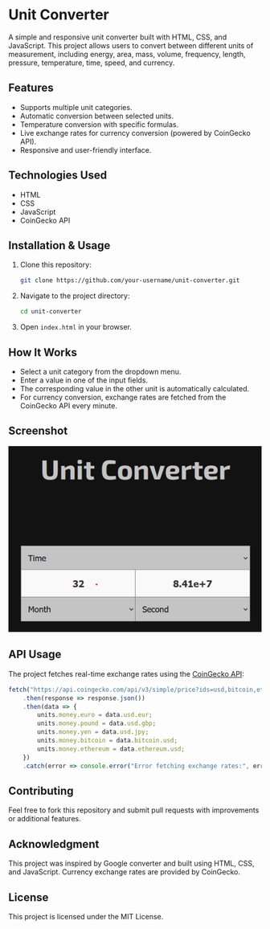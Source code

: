 # Unit Converter

A simple and responsive unit converter built with HTML, CSS, and JavaScript. This project allows users to convert between different units of measurement, including energy, area, mass, volume, frequency, length, pressure, temperature, time, speed, and currency.

## Features

- Supports multiple unit categories.
- Automatic conversion between selected units.
- Temperature conversion with specific formulas.
- Live exchange rates for currency conversion (powered by CoinGecko API).
- Responsive and user-friendly interface.

## Technologies Used

- HTML
- CSS
- JavaScript
- CoinGecko API

## Installation & Usage

1. Clone this repository:
   ```bash
   git clone https://github.com/your-username/unit-converter.git
   ```
2. Navigate to the project directory:
   ```bash
   cd unit-converter
   ```
3. Open `index.html` in your browser.

## How It Works

- Select a unit category from the dropdown menu.
- Enter a value in one of the input fields.
- The corresponding value in the other unit is automatically calculated.
- For currency conversion, exchange rates are fetched from the CoinGecko API every minute.

## Screenshot

![Unit Converter Screenshot](media/screenshot.png)

## API Usage

The project fetches real-time exchange rates using the [CoinGecko API](https://www.coingecko.com/):

```javascript
fetch("https://api.coingecko.com/api/v3/simple/price?ids=usd,bitcoin,ethereum&vs_currencies=eur,gbp,jpy,usd")
    .then(response => response.json())
    .then(data => {
        units.money.euro = data.usd.eur;
        units.money.pound = data.usd.gbp;
        units.money.yen = data.usd.jpy;
        units.money.bitcoin = data.bitcoin.usd;
        units.money.ethereum = data.ethereum.usd;
    })
    .catch(error => console.error("Error fetching exchange rates:", error));
```

## Contributing

Feel free to fork this repository and submit pull requests with improvements or additional features.

## Acknowledgment

This project was inspired by Google converter and built using HTML, CSS, and JavaScript. Currency exchange rates are provided by CoinGecko.

## License

This project is licensed under the MIT License.
